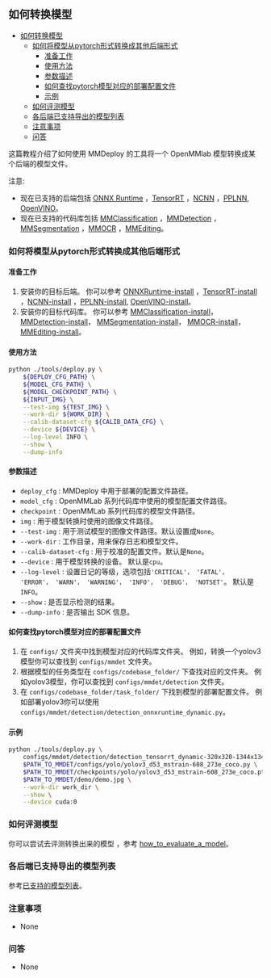 ## 如何转换模型

<!-- TOC -->

- [如何转换模型](#如何转换模型)
  - [如何将模型从pytorch形式转换成其他后端形式](#如何将模型从pytorch形式转换成其他后端形式)
    - [准备工作](#准备工作)
    - [使用方法](#使用方法)
    - [参数描述](#参数描述)
    - [如何查找pytorch模型对应的部署配置文件](#如何查找pytorch模型对应的部署配置文件)
    - [示例](#示例)
  - [如何评测模型](#如何评测模型)
  - [各后端已支持导出的模型列表](#各后端已支持导出的模型列表)
  - [注意事项](#注意事项)
  - [问答](#问答)

<!-- TOC -->

这篇教程介绍了如何使用 MMDeploy 的工具将一个 OpenMMlab 模型转换成某个后端的模型文件。

注意:

- 现在已支持的后端包括 [ONNX Runtime](https://mmdeploy.readthedocs.io/en/latest/backends/onnxruntime.html) ，[TensorRT](https://mmdeploy.readthedocs.io/en/latest/backends/tensorrt.html) ，[NCNN](https://mmdeploy.readthedocs.io/en/latest/backends/ncnn.html) ，[PPLNN](https://mmdeploy.readthedocs.io/en/latest/backends/pplnn.html), [OpenVINO](https://mmdeploy.readthedocs.io/en/latest/backends/openvino.html)。
- 现在已支持的代码库包括 [MMClassification](https://mmdeploy.readthedocs.io/en/latest/codebases/mmcls.html) ，[MMDetection](https://mmdeploy.readthedocs.io/en/latest/codebases/mmdet.html) ，[MMSegmentation](https://mmdeploy.readthedocs.io/en/latest/codebases/mmseg.html) ，[MMOCR](https://mmdeploy.readthedocs.io/en/latest/codebases/mmocr.html) ，[MMEditing](https://mmdeploy.readthedocs.io/en/latest/codebases/mmedit.html)。

### 如何将模型从pytorch形式转换成其他后端形式

#### 准备工作

1. 安装你的目标后端。 你可以参考 [ONNXRuntime-install](https://mmdeploy.readthedocs.io/en/latest/backends/onnxruntime.html) ，[TensorRT-install](https://mmdeploy.readthedocs.io/en/latest/backends/tensorrt.html) ，[NCNN-install](https://mmdeploy.readthedocs.io/en/latest/backends/ncnn.html) ，[PPLNN-install](https://mmdeploy.readthedocs.io/en/latest/backends/pplnn.html), [OpenVINO-install](https://mmdeploy.readthedocs.io/en/latest/backends/openvino.html)。
2. 安装你的目标代码库。 你可以参考 [MMClassification-install](https://github.com/open-mmlab/mmclassification/blob/master/docs/zh_CN/install.md)， [MMDetection-install](https://github.com/open-mmlab/mmdetection/blob/master/docs/zh_cn/get_started.md)， [MMSegmentation-install](https://github.com/open-mmlab/mmsegmentation/blob/master/docs/zh_cn/get_started.md#installation)， [MMOCR-install](https://mmocr.readthedocs.io/en/latest/install.html)， [MMEditing-install](https://github.com/open-mmlab/mmediting/blob/master/docs/zh_cn/install.md)。

#### 使用方法

```bash
python ./tools/deploy.py \
    ${DEPLOY_CFG_PATH} \
    ${MODEL_CFG_PATH} \
    ${MODEL_CHECKPOINT_PATH} \
    ${INPUT_IMG} \
    --test-img ${TEST_IMG} \
    --work-dir ${WORK_DIR} \
    --calib-dataset-cfg ${CALIB_DATA_CFG} \
    --device ${DEVICE} \
    --log-level INFO \
    --show \
    --dump-info
```

#### 参数描述

- `deploy_cfg` : MMDeploy 中用于部署的配置文件路径。
- `model_cfg` : OpenMMLab 系列代码库中使用的模型配置文件路径。
- `checkpoint` : OpenMMLab 系列代码库的模型文件路径。
- `img` : 用于模型转换时使用的图像文件路径。
- `--test-img` : 用于测试模型的图像文件路径。默认设置成`None`。
- `--work-dir` : 工作目录，用来保存日志和模型文件。
- `--calib-dataset-cfg` : 用于校准的配置文件。默认是`None`。
- `--device` : 用于模型转换的设备。 默认是`cpu`。
- `--log-level` : 设置日记的等级，选项包括`'CRITICAL'， 'FATAL'， 'ERROR'， 'WARN'， 'WARNING'， 'INFO'， 'DEBUG'， 'NOTSET'`。 默认是`INFO`。
- `--show` : 是否显示检测的结果。
- `--dump-info` : 是否输出 SDK 信息。

#### 如何查找pytorch模型对应的部署配置文件

1. 在 `configs/` 文件夹中找到模型对应的代码库文件夹。 例如，转换一个yolov3模型你可以查找到 `configs/mmdet` 文件夹。
2. 根据模型的任务类型在 `configs/codebase_folder/` 下查找对应的文件夹。 例如yolov3模型，你可以查找到 `configs/mmdet/detection` 文件夹。
3. 在 `configs/codebase_folder/task_folder/` 下找到模型的部署配置文件。 例如部署yolov3你可以使用 `configs/mmdet/detection/detection_onnxruntime_dynamic.py`。

#### 示例

```bash
python ./tools/deploy.py \
    configs/mmdet/detection/detection_tensorrt_dynamic-320x320-1344x1344.py \
    $PATH_TO_MMDET/configs/yolo/yolov3_d53_mstrain-608_273e_coco.py \
    $PATH_TO_MMDET/checkpoints/yolo/yolov3_d53_mstrain-608_273e_coco.pth \
    $PATH_TO_MMDET/demo/demo.jpg \
    --work-dir work_dir \
    --show \
    --device cuda:0
```

### 如何评测模型

你可以尝试去评测转换出来的模型 ，参考 [how_to_evaluate_a_model](./how_to_evaluate_a_model.md)。

### 各后端已支持导出的模型列表

参考[已支持的模型列表](https://mmdeploy.readthedocs.io/en/latest/supported_models.html)。

### 注意事项

- None

### 问答

- None
